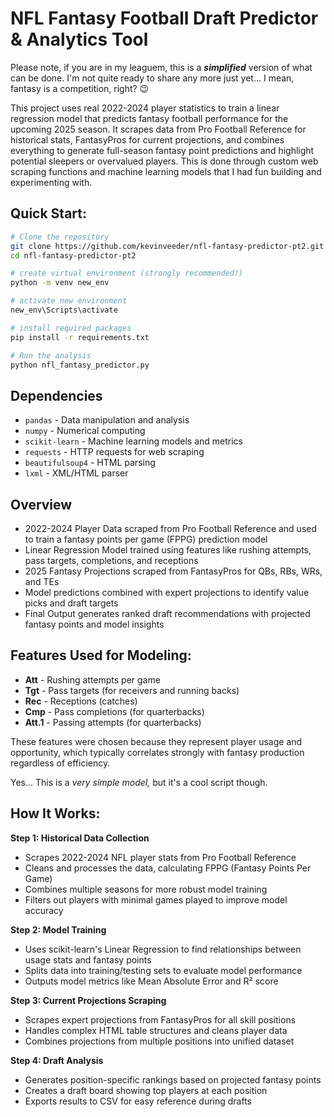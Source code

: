 # NFL Fantasy Football Draft Predictor & Analytics Tool

Please note, if you are in my leaguem, this is a *__simplified__* version of what can be done. I'm not quite ready to share any more just yet... I mean, fantasy is a competition, right? 😉

This project uses real 2022-2024 player statistics to train a linear regression model that predicts fantasy football performance for the upcoming 2025 season. It scrapes data from Pro Football Reference for historical stats, FantasyPros for current projections, and combines everything to generate full-season fantasy point predictions and highlight potential sleepers or overvalued players. This is done through custom web scraping functions and machine learning models that I had fun building and experimenting with.

## Quick Start:

```bash
# Clone the repository
git clone https://github.com/kevinveeder/nfl-fantasy-predictor-pt2.git
cd nfl-fantasy-predictor-pt2

# create virtual environment (strongly recommended!)
python -m venv new_env

# activate new environment
new_env\Scripts\activate

# install required packages
pip install -r requirements.txt

# Run the analysis
python nfl_fantasy_predictor.py
```

## Dependencies

- `pandas` - Data manipulation and analysis
- `numpy` - Numerical computing
- `scikit-learn` - Machine learning models and metrics
- `requests` - HTTP requests for web scraping
- `beautifulsoup4` - HTML parsing
- `lxml` - XML/HTML parser

## Overview

- 2022-2024 Player Data scraped from Pro Football Reference and used to train a fantasy points per game (FPPG) prediction model
- Linear Regression Model trained using features like rushing attempts, pass targets, completions, and receptions
- 2025 Fantasy Projections scraped from FantasyPros for QBs, RBs, WRs, and TEs
- Model predictions combined with expert projections to identify value picks and draft targets
- Final Output generates ranked draft recommendations with projected fantasy points and model insights

## Features Used for Modeling:

- **Att** - Rushing attempts per game
- **Tgt** - Pass targets (for receivers and running backs)
- **Rec** - Receptions (catches)
- **Cmp** - Pass completions (for quarterbacks)  
- **Att.1** - Passing attempts (for quarterbacks)

These features were chosen because they represent player usage and opportunity, which typically correlates strongly with fantasy production regardless of efficiency.

Yes... This is a *very simple model,* but it's a cool script though.

## How It Works:

**Step 1: Historical Data Collection**
- Scrapes 2022-2024 NFL player stats from Pro Football Reference
- Cleans and processes the data, calculating FPPG (Fantasy Points Per Game)
- Combines multiple seasons for more robust model training
- Filters out players with minimal games played to improve model accuracy

**Step 2: Model Training**
- Uses scikit-learn's Linear Regression to find relationships between usage stats and fantasy points
- Splits data into training/testing sets to evaluate model performance
- Outputs model metrics like Mean Absolute Error and R² score

**Step 3: Current Projections Scraping**
- Scrapes expert projections from FantasyPros for all skill positions
- Handles complex HTML table structures and cleans player data
- Combines projections from multiple positions into unified dataset

**Step 4: Draft Analysis**
- Generates position-specific rankings based on projected fantasy points
- Creates a draft board showing top players at each position
- Exports results to CSV for easy reference during drafts
